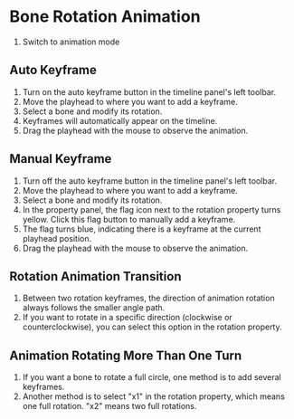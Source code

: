 # Bone Rotation Animation

1. Switch to animation mode

## Auto Keyframe
1. Turn on the auto keyframe button in the timeline panel's left toolbar.
2. Move the playhead to where you want to add a keyframe.
3. Select a bone and modify its rotation.
4. Keyframes will automatically appear on the timeline.
5. Drag the playhead with the mouse to observe the animation.

## Manual Keyframe
1. Turn off the auto keyframe button in the timeline panel's left toolbar.
2. Move the playhead to where you want to add a keyframe.
3. Select a bone and modify its rotation.
4. In the property panel, the flag icon next to the rotation property turns yellow. Click this flag button to manually add a keyframe.
5. The flag turns blue, indicating there is a keyframe at the current playhead position.
6. Drag the playhead with the mouse to observe the animation.

## Rotation Animation Transition
1. Between two rotation keyframes, the direction of animation rotation always follows the smaller angle path.
2. If you want to rotate in a specific direction (clockwise or counterclockwise), you can select this option in the rotation property.

## Animation Rotating More Than One Turn
1. If you want a bone to rotate a full circle, one method is to add several keyframes.
2. Another method is to select "x1" in the rotation property, which means one full rotation. "x2" means two full rotations.